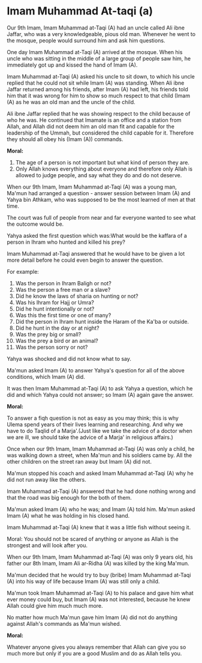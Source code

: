 Imam Muhammad At-taqi (a)
=========================

Our 9th Imam, Imam Muhammad at-Taqi (A) had an uncle called Ali ibne
Jaffar, who was a very knowledgeable, pious old man. Whenever he went to
the mosque, people would surround him and ask him questions.

One day Imam Muhammad at-Taqi (A) arrived at the mosque. When his uncle
who was sitting in the middle of a large group of people saw him, he
immediately got up and kissed the hand of Imam (A).

Imam Muhammad at-Taqi (A) asked his uncle to sit down, to which his
uncle replied that he could not sit while Imam (A) was standing. When
Ali ibne Jaffar returned among his friends, after Imam (A) had left, his
friends told him that it was wrong for him to show so much respect to
that child (Imam (A) as he was an old man and the uncle of the child.

Ali ibne Jaffar replied that he was showing respect to the child
because of who he was. He continued that Imamate is an office and a
station from Allah, and Allah did not deem him an old man fit and
capable for the leadership of the Ummah, but considered the child
capable for it. Therefore they should all obey his (Imam (A))
commands.

**Moral:**

1. The age of a person is not important but what kind of person they
are.
2. Only Allah knows everything about everyone and therefore only Allah
is allowed to judge people, and say what they do and do not deserve.

When our 9th Imam, Imam Muhammad at-Taqi (A) was a young man, Ma'mun
had arranged a question - answer session between Imam (A) and Yahya bin
Athkam, who was supposed to be the most learned of men at that time.

The court was full of people from near and far everyone wanted to see
what the outcome would be.

Yahya asked the first question which was:What would be the kaffara of a
person in Ihram who hunted and killed his prey?

Imam Muhammad at-Taqi answered that he would have to be given a lot
more detail before he could even begin to answer the question.

For example:

1. Was the person in Ihram Baligh or not?
2. Was the person a free man or a slave?
3. Did he know the laws of sharia on hunting or not?
4. Was his Ihram for Hajj or Umra?
5. Did he hunt intentionally or not?
6. Was this the first time or one of many?
7. Did the person in Ihram hunt inside the Haram of the Ka'ba or
outside.
8. Did he hunt in the day or at night?
9. Was the prey big or small?
10. Was the prey a bird or an animal?
11. Was the person sorry or not?

Yahya was shocked and did not know what to say.

Ma'mun asked Imam (A) to answer Yahya's question for all of the above
conditions, which Imam (A) did.

It was then Imam Muhammad at-Taqi (A) to ask Yahya a question, which he
did and which Yahya could not answer; so Imam (A) again gave the
answer.

**Moral:**

To answer a fiqh question is not as easy as you may think; this is why
Ulema spend years of their lives learning and researching. And why we
have to do Taqlid of a Marja'.(Just like we take the advice of a doctor
when we are ill, we should take the advice of a Marja' in religious
affairs.)

Once when our 9th Imam, Imam Muhammad at-Taqi (A) was only a child, he
was walking down a street, when Ma'mun and his soldiers came by. All the
other children on the street ran away but Imam (A) did not.

Ma'mun stopped his coach and asked Imam Muhammad at-Taqi (A) why he did
not run away like the others.

Imam Muhammad at-Taqi (A) answered that he had done nothing wrong and
that the road was big enough for the both of them.

Ma'mun asked Imam (A) who he was; and Imam (A) told him. Ma'mun asked
Imam (A) what he was holding in his closed hand.

Imam Muhammad at-Taqi (A) knew that it was a little fish without seeing
it.

Moral: You should not be scared of anything or anyone as Allah is the
strongest and will look after you.

When our 9th Imam, Imam Muhammad at-Taqi (A) was only 9 years old, his
father our 8th Imam, Imam Ali ar-Ridha (A) was killed by the king
Ma'mun.

Ma'mun decided that he would try to buy (bribe) Imam Muhammad at-Taqi
(A) into his way of life because Imam (A) was still only a child.

Ma'mun took Imam Muhammad at-Taqi (A) to his palace and gave him what
ever money could buy, but Imam (A) was not interested, because he knew
Allah could give him much much more.

No matter how much Ma'mun gave him Imam (A) did not do anything against
Allah's commands as Ma'mun wished.

**Moral:**

Whatever anyone gives you always remember that Allah can give you so
much more but only if you are a good Muslim and do as Allah tells you.


